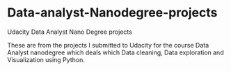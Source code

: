 # Data-analyst-Nanodegree-projects
Udacity Data Analyst Nano Degree projects

These are from the projects I submitted to Udacity for the course Data Analyst nanodegree which deals which Data cleaning, Data exploration and Visualization using Python.
